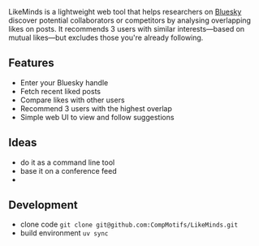 LikeMinds is a lightweight web tool that helps researchers on [Bluesky](https://bsky.app) discover potential collaborators or competitors by analysing overlapping likes on posts. It recommends 3 users with similar interests—based on mutual likes—but excludes those you're already following.

## Features

- Enter your Bluesky handle
- Fetch recent liked posts
- Compare likes with other users
- Recommend 3 users with the highest overlap
- Simple web UI to view and follow suggestions

## Ideas

- do it as a command line tool
- base it on a conference feed
-

## Development

- clone code `git clone git@github.com:CompMotifs/LikeMinds.git`
- build environment `uv sync`


